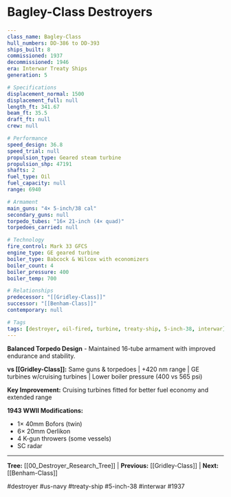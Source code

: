 # Bagley-Class Destroyers

```yaml
---
class_name: Bagley-Class
hull_numbers: DD-386 to DD-393
ships_built: 8
commissioned: 1937
decommissioned: 1946
era: Interwar Treaty Ships
generation: 5

# Specifications
displacement_normal: 1500
displacement_full: null
length_ft: 341.67
beam_ft: 35.5
draft_ft: null
crew: null

# Performance
speed_design: 36.8
speed_trial: null
propulsion_type: Geared steam turbine
propulsion_shp: 47191
shafts: 2
fuel_type: Oil
fuel_capacity: null
range: 6940

# Armament
main_guns: "4× 5-inch/38 cal"
secondary_guns: null
torpedo_tubes: "16× 21-inch (4× quad)"
torpedoes_carried: null

# Technology
fire_control: Mark 33 GFCS
engine_type: GE geared turbine
boiler_type: Babcock & Wilcox with economizers
boiler_count: 4
boiler_pressure: 400
boiler_temp: 700

# Relationships
predecessor: "[[Gridley-Class]]"
successor: "[[Benham-Class]]"
contemporary: null

# Tags
tags: [destroyer, oil-fired, turbine, treaty-ship, 5-inch-38, interwar]
---
```

**Balanced Torpedo Design** - Maintained 16-tube armament with improved endurance and stability.

**vs [[Gridley-Class]]:** Same guns & torpedoes | +420 nm range | GE turbines w/cruising turbines | Lower boiler pressure (400 vs 565 psi)

**Key Improvement:** Cruising turbines fitted for better fuel economy and extended range

**1943 WWII Modifications:**
- 1× 40mm Bofors (twin)
- 6× 20mm Oerlikon
- 4 K-gun throwers (some vessels)
- SC radar

---
**Tree:** [[00_Destroyer_Research_Tree]] | **Previous:** [[Gridley-Class]] | **Next:** [[Benham-Class]]

#destroyer #us-navy #treaty-ship #5-inch-38 #interwar #1937
